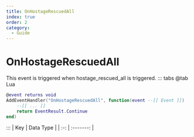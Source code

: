 ```yaml
---
title: OnHostageRescuedAll
index: true
order: 2
category:
  - Guide
---
```


# OnHostageRescuedAll
This event is triggered when hostage_rescued_all is triggered.
::: tabs
@tab Lua
```lua
@event returns void
AddEventHandler("OnHostageRescuedAll", function(event --[[ Event ]])
    --[[ ... ]]
    return EventResult.Continue
end)
```

:::
| Key | Data Type |
| :-: | :-------: |